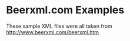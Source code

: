 Beerxml.com Examples
====================

These sample XML files were all taken from http://www.beerxml.com/beerxml.htm
